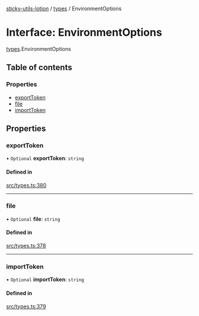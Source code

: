 [sticky-utils-lotion](../README.md) / [types](../modules/types.md) / EnvironmentOptions

# Interface: EnvironmentOptions

[types](../modules/types.md).EnvironmentOptions

## Table of contents

### Properties

- [exportToken](types.EnvironmentOptions.md#exporttoken)
- [file](types.EnvironmentOptions.md#file)
- [importToken](types.EnvironmentOptions.md#importtoken)

## Properties

### exportToken

• `Optional` **exportToken**: `string`

#### Defined in

[src/types.ts:380](https://github.com/sticky/sticky-utils-lotion/blob/6919cf3/src/types.ts#L380)

___

### file

• `Optional` **file**: `string`

#### Defined in

[src/types.ts:378](https://github.com/sticky/sticky-utils-lotion/blob/6919cf3/src/types.ts#L378)

___

### importToken

• `Optional` **importToken**: `string`

#### Defined in

[src/types.ts:379](https://github.com/sticky/sticky-utils-lotion/blob/6919cf3/src/types.ts#L379)
